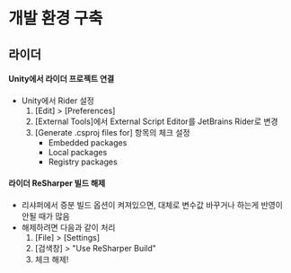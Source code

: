 # 개발 환경 구축

## 라이더
#### Unity에서 라이더 프로젝트 연결
- Unity에서 Rider 설정
    1. [Edit] > [Preferences]
    2. [External Tools]에서 External Script Editor를 JetBrains Rider로 변경
    3. [Generate .csproj files for] 항목의 체크 설정
        - Embedded packages
        - Local packages
        - Registry packages


#### 라이더 ReSharper 빌드 해제
- 리샤퍼에서 증분 빌드 옵션이 켜져있으면, 대체로 변수값 바꾸거나 하는게 반영이 안될 때가 많음
- 해제하려면 다음과 같이 처리
    1. [File] > [Settings]
    2. [검색창] > "Use ReSharper Build"
    3. 체크 해제!
